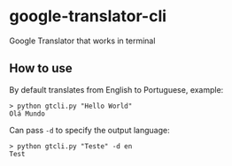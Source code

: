 # google-translator-cli

Google Translator that works in terminal

## How to use

By default translates from English to Portuguese, example:

```
> python gtcli.py "Hello World"
Olá Mundo
```

Can pass `-d` to specify the output language:

```
> python gtcli.py "Teste" -d en
Test
```
